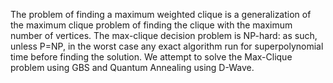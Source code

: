 The problem of finding a maximum weighted clique is a generalization of the maximum clique problem of finding the clique with the maximum number of vertices. 
The max-clique decision problem is NP-hard: as such, unless P=NP, in the worst case any exact algorithm run for superpolynomial time before finding the solution.
We attempt to solve the Max-Clique problem using GBS and Quantum Annealing using D-Wave.
